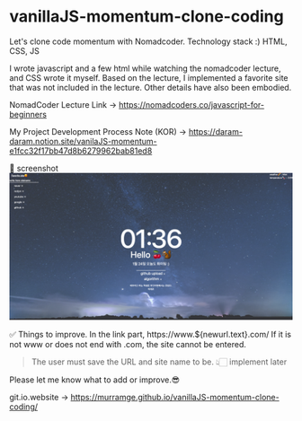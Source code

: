 # vanillaJS-momentum-clone-coding
Let's clone code momentum with Nomadcoder. Technology stack :) HTML, CSS, JS

I wrote javascript and a few html while watching the nomadcoder lecture, and CSS wrote it myself. 
Based on the lecture, I implemented a favorite site that was not included in the lecture. 
Other details have also been embodied.

NomadCoder Lecture Link -> https://nomadcoders.co/javascript-for-beginners

My Project Development Process Note (KOR) -> https://daram-daram.notion.site/vanilaJS-momentum-e1fcc32f17bb47d8b6279962bab81ed8

📸 screenshot
![ex_screenshot](./img/screenshot.png)


✅ Things to improve.
In the link part, https://www.${newurl.text}.com/ If it is not www or does not end with .com, the site cannot be entered.

> The user must save the URL and site name to be.
> 👆🏻 implement later

Please let me know what to add or improve.😎

git.io.website -> https://murramge.github.io/vanillaJS-momentum-clone-coding/
